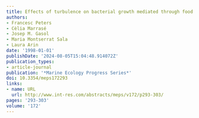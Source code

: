 ```yaml
---
title: Effects of turbulence on bacterial growth mediated through food web interactions
authors:
- Francesc Peters
- Cèlia Marrasé
- Josep M. Gasol
- Maria Montserrat Sala
- Laura Arin
date: '1998-01-01'
publishDate: '2024-08-05T15:04:48.914072Z'
publication_types:
- article-journal
publication: '*Marine Ecology Progress Series*'
doi: 10.3354/meps172293
links:
- name: URL
  url: http://www.int-res.com/abstracts/meps/v172/p293-303/
pages: '293-303'
volume: '172'
---
```

